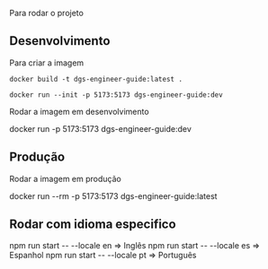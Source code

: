 Para rodar o projeto

## Desenvolvimento

Para criar a imagem

```
docker build -t dgs-engineer-guide:latest .
```

```
docker run --init -p 5173:5173 dgs-engineer-guide:dev
```

Rodar a imagem em desenvolvimento

docker run -p 5173:5173 dgs-engineer-guide:dev

## Produção

Rodar a imagem em produção

docker run --rm -p 5173:5173 dgs-engineer-guide:latest

## Rodar com idioma especifico

npm run start -- --locale en => Inglês
npm run start -- --locale es => Espanhol
npm run start -- --locale pt => Português
